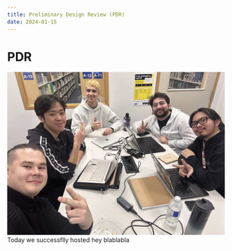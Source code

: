 ```yaml
---
title: Preliminary Design Review (PDR)
date: 2024-01-15
---
```


# PDR

![team](PDR1.JPG)
Today we successflly hosted hey blablabla